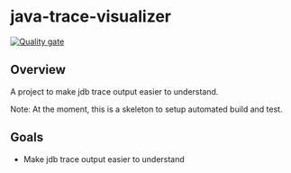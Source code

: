# java-trace-visualizer

[![Quality gate](https://sonarcloud.io/api/project_badges/quality_gate?project=melahn_java-trace-visualizer)](https://sonarcloud.io/dashboard?id=melahn_test-environment)

## Overview

A  project to make jdb trace output easier to understand.

Note: At the moment, this is a skeleton to setup automated build and test.

## Goals

* Make jdb trace output easier to understand

